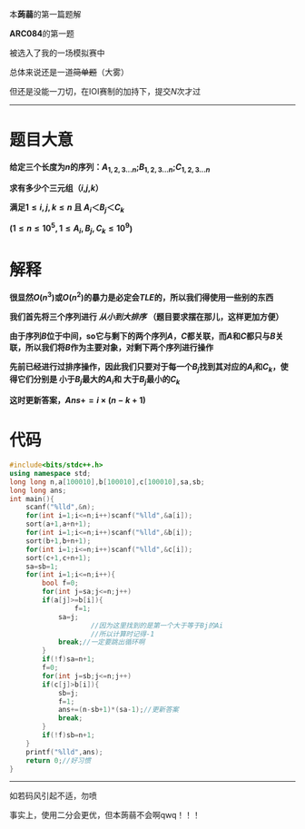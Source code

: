 本**蒟蒻**的第一篇题解

**ARC084**的第一题

被选入了我的一场模拟赛中

总体来说还是一道~~简单题~~（大雾）

但还是没能一刀切，在IOI赛制的加持下，提交$N$次才过

------------
# 题目大意

**给定三个长度为$n$的序列：$A_{1,2,3...n}$;$B_{1,2,3...n}$;$C_{1,2,3...n}$**
 
**求有多少个三元组（$i$,$j$,$k$）**

**满足$1≤i,j,k≤n$ 且 $A_{i}$＜$B_{j}$＜$C_{k}$**

**($1≤n≤10^{5},1≤A_{i},B_{j},C_{k}≤10^{9}$)**

# 解释
**很显然$O(n^{3})$或$O(n^{2})$的暴力是必定会$TLE$的，所以我们得使用一些别的东西**

**我们首先将三个序列进行 _从小到大排序_ （题目要求摆在那儿，这样更加方便）**

**由于序列$B$位于中间，so它与剩下的两个序列$A$，$C$都关联，而$A$和$C$都只与$B$关联，所以我们将$B$作为主要对象，对剩下两个序列进行操作**

**先前已经进行过排序操作，因此我们只要对于每一个$B_{j}$找到其对应的$A_{i}$和$C_{k}$，使得它们分别是 小于$B_{j}$最大的$A_{i}$和 大于$B_{j}$最小的$C_{k}$** 

**这时更新答案，$Ans+=i×(n-k+1)$**

# 代码
```cpp
#include<bits/stdc++.h>
using namespace std;
long long n,a[100010],b[100010],c[100010],sa,sb;
long long ans;
int main(){
	scanf("%lld",&n);
	for(int i=1;i<=n;i++)scanf("%lld",&a[i]);
	sort(a+1,a+n+1);
	for(int i=1;i<=n;i++)scanf("%lld",&b[i]);
	sort(b+1,b+n+1);
	for(int i=1;i<=n;i++)scanf("%lld",&c[i]);
	sort(c+1,c+n+1);
	sa=sb=1;
	for(int i=1;i<=n;i++){
	    bool f=0;
	    for(int j=sa;j<=n;j++)
	    if(a[j]>=b[i]){
	            f=1;
		    sa=j;
                    //因为这里找到的是第一个大于等于Bj的Ai
                    //所以计算时记得-1
		    break;//一定要跳出循环啊
	    }
	    if(!f)sa=n+1;
	    f=0;
	    for(int j=sb;j<=n;j++)
	    if(c[j]>b[i]){
		    sb=j;
		    f=1;
		    ans+=(n-sb+1)*(sa-1);//更新答案
		    break;
	    }
	    if(!f)sb=n+1;
	}
	printf("%lld",ans);
	return 0;//好习惯
}
```


------------
如若码风引起不适，勿喷

事实上，使用二分会更优，但本蒟蒻不会啊qwq！！！